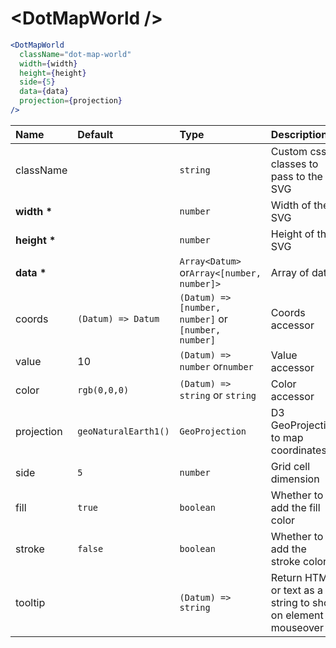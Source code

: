 # \<DotMapWorld \/>

```jsx
<DotMapWorld
  className="dot-map-world"
  width={width}
  height={height}
  side={5}
  data={data}
  projection={projection}
/>
```

| Name             | Default              | Type                                                | Description                                                  |
| :--------------- | :------------------- | :-------------------------------------------------- | :----------------------------------------------------------- |
| className        |                      | `string`                                            | Custom css classes to pass to the SVG                        |
| <b>width \*</b>  |                      | `number`                                            | Width of the SVG                                             |
| <b>height \*</b> |                      | `number`                                            | Height of the SVG                                            |
| <b>data \*</b>   |                      | `Array<Datum>` or`Array<[number, number]>`          | Array of data                                                |
| coords           | `(Datum) => Datum`   | `(Datum) => [number, number]` or `[number, number]` | Coords accessor                                              |
| value            | 10                   | `(Datum) => number` or`number`                      | Value accessor                                               |
| color            | `rgb(0,0,0)`         | `(Datum) => string` or `string`                     | Color accessor                                               |
| projection       | `geoNaturalEarth1()` | `GeoProjection`                                     | D3 GeoProjection to map coordinates                          |
| side             | `5`                  | `number`                                            | Grid cell dimension                                          |
| fill             | `true`               | `boolean`                                           | Whether to add the fill color                                |
| stroke           | `false`              | `boolean`                                           | Whether to add the stroke color                              |
| tooltip          |                      | `(Datum) => string`                                 | Return HTML or text as a string to show on element mouseover |
